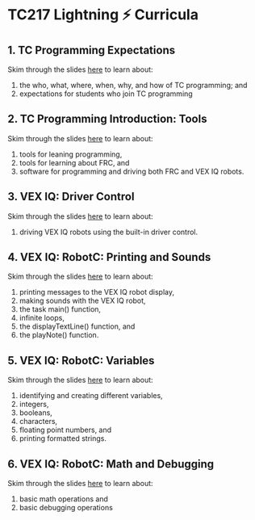 # TC217 Lightning :zap: Curricula

## 1. TC Programming Expectations

Skim through the slides [here](https://docs.google.com/presentation/d/1vLqdnw9fMQ4131ZV5Xd8fztiQhwApyMSv1ZujMXin2A/edit?usp=sharing) to learn about:

1. the who, what, where, when, why, and how of TC programming; and
2. expectations for students who join TC programming

## 2. TC Programming Introduction: Tools

Skim through the slides [here](https://docs.google.com/presentation/d/1j_bi0NYKCkuGBer7xtBlbcbHajUmxdn1p_pOJiMZEsU/edit?usp=sharing) to learn about:

1. tools for leaning programming,
2. tools for learning about FRC, and
3. software for programming and driving both FRC and VEX IQ robots. 

## 3. VEX IQ: Driver Control

Skim through the slides [here](https://docs.google.com/presentation/d/1fd9rfvtO-nWW8CeT8nxt9JSvQ7UaC6sC97hqk2hloM0/edit?usp=sharing) to learn about:

1. driving VEX IQ robots using the built-in driver control.

## 4. VEX IQ: RobotC: Printing and Sounds

Skim through the slides [here](https://docs.google.com/presentation/d/1kHkzT8vW9XzOUeHJPQVR_FuGAqLmuLWgw7o8YpjUqxc/edit?usp=sharing) to learn about:

1. printing messages to the VEX IQ robot display,
2. making sounds with the VEX IQ robot,
3. the task main() function,
4. infinite loops,
5. the displayTextLine() function, and
6. the playNote() function.

## 5. VEX IQ: RobotC: Variables

Skim through the slides [here](https://docs.google.com/presentation/d/1Q-SSoQg9m1IGdvWL6WRRHcsz0mUeQM20vvr8hFSZDLk/edit#slide=id.g4c0dab2be4_1_3116) to learn about:

1. identifying and creating different variables, 
2. integers,
3. booleans,
4. characters,
5. floating point numbers, and
6. printing formatted strings.

## 6. VEX IQ: RobotC: Math and Debugging

Skim through the slides [here](https://docs.google.com/presentation/d/1SXQ4CCcA7rt1ViGiqcuXP1zAG9nGw22TIzjlYQJUtUU/edit?usp=sharing) to learn about:

1. basic math operations and
2. basic debugging operations